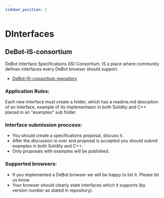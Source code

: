 ```yaml
---
sidebar_position: 2
---
```


# DInterfaces

## DeBot-IS-consortium

DeBot Interface Specifications (IS) Consortium. IS a place where community defines interfaces every DeBot browser should support.

- [DeBot-IS-consortium repository](https://github.com/tonlabs/DeBot-IS-consortium)

### Application Rules:

Each new interface must create a folder, which has a readme.md desciption of an interface, example of its implementaion in both Solidity and C++ placed in an "examples" sub folder.

### Interface submission proccess:

- You should create a specifications proposal, discuss it.
- After the discussion is over and proposal is accepted you should submit examples in both Solidity and C++.
- Only proposals with examples will be published.

### Supported browsers:

- If you implemented a DeBot browser we will be happy to list it. Please let us know.
- Your browser should clearly state interfaces which it supports (by version number as stated in repository).
